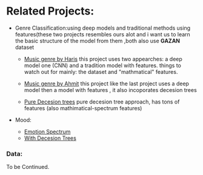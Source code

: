 # **Related Projects:**

* Genre Classification:using deep models and traditional methods using features(these two projects resembles ours alot and i want us to learn the basic structure of the model from them ,both also use **GAZAN** dataset
    * [Music genre by Haris](https://arxiv.org/abs/1804.01149)
    this project uses two appearches: a deep model one (CNN) and a tradition model with features.
    things to watch out for mainly: the dataset and "mathmatical" features.

    * [Music genre by Ahmit](https://www.researchgate.net/publication/329396097_Music_Genre_Classification_and_Recommendation_by_Using_Machine_Learning_Techniques/link/5e5d04df299bf1bdb84b3e21/download)
    this project like the last project uses a deep model then a model with features , it also incoporates decesion trees
    
    * [Pure Decesion trees](https://www.researchgate.net/profile/Beatriz-Flamia-Azevedo/publication/321023135_A_Decision_Tree_Approach_for_the_Musical_Genres_Classification/links/604bf768299bf13c4f01183d/A-Decision-Tree-Approach-for-the-Musical-Genres-Classification.pdf) pure decesion tree
      approach, has tons of features (also mathimatical-spectrum features)

* Mood:
    * [Emotion Spectrum](https://ieeexplore.ieee.org/stamp/stamp.jsp?tp=&arnumber=8109740)
    * [With Decesion Trees](https://d1wqtxts1xzle7.cloudfront.net/63968560/47_IJECE_fika_final_manuscript__805620200720-31200-1913m1a-with-cover-page.pdf?Expires=1621860427&Signature=EGkb17xrrcy8oFCJD6xKkpBZgvavideSQs5VVzolqnaI4pNu2GLVonsCpmRxPtBhc7BPNbzdyOk13DzlgWnSOhW18z4lbHQdbI4yFmpFvRjNjexZQ-1WaVjefAN7twLM517h8VVwc1FlxF4vTzU41ZsNuDRwdV0RR3XPabkqLxPdfKjkHRDMV0SyGUzZ7Ro~F0G~g8xWBRMnbm5GOlM6noAilwHJrI3QOrGmDTyam4AhDDkNtSxC~I8MiNTdqgjQTqnbZcA1h39IQSvB7180Mc1A9zl3dBVHwvWUEyhY6Gwz5rbD3loa-0miTd2sb7sXsAfM~0-gMwMax5SVWi~4cg__&Key-Pair-Id=APKAJLOHF5GGSLRBV4ZA)

### **Data**:
To be Continued.


